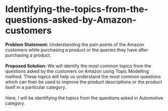 # Identifying-the-topics-from-the-questions-asked-by-Amazon-customers

**Problem Statement:** Understanding the pain points of the Amazon customers while purchasing a product or the queries they have after purchasing a product.<br><br>
**Proposed Solution:** We will identify the most common topics from the questions asked by the customers on Amazon using Topic Modelling method. These topics will help us understand the most common questions which can then be used to improve the product descriptions or the product itself in a particular category.<br><br>
Here, I will be identifying the topics from the questions asked in Automotive category.

